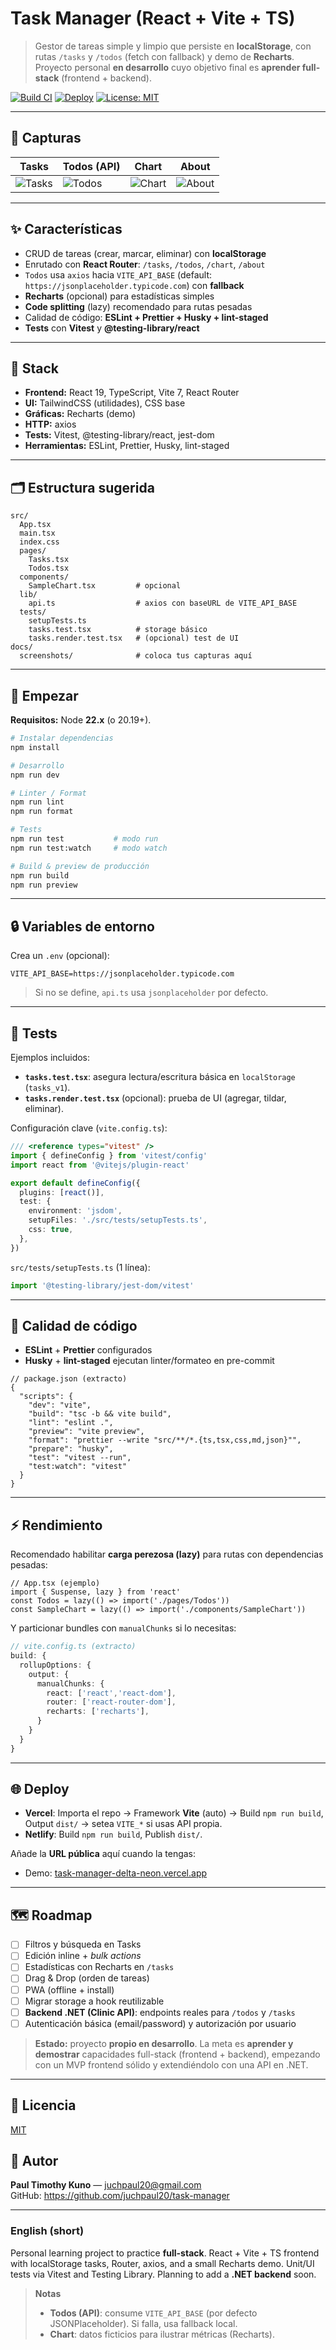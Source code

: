 # Task Manager (React + Vite + TS)

> Gestor de tareas simple y limpio que persiste en **localStorage**, con rutas `/tasks` y `/todos` (fetch con fallback) y demo de **Recharts**. Proyecto personal **en desarrollo** cuyo objetivo final es **aprender full-stack** (frontend + backend).

[![Build CI](https://img.shields.io/badge/CI-GitHub%20Actions-informational)](#)
[![Deploy](https://img.shields.io/badge/Deploy-Vercel-success)](#)
[![License: MIT](https://img.shields.io/badge/License-MIT-yellow.svg)](LICENSE)

---

## 📸 Capturas

| Tasks                                | Todos (API)                          | Chart                                | About                                |
| ------------------------------------ | ------------------------------------ | ------------------------------------ | ------------------------------------ |
| ![Tasks](docs/screenshots/task.png) | ![Todos](docs/screenshots/todos.png) | ![Chart](docs/screenshots/chart.png) | ![About](docs/screenshots/about.png) |

---

## ✨ Características

- CRUD de tareas (crear, marcar, eliminar) con **localStorage**
- Enrutado con **React Router**: `/tasks`, `/todos`, `/chart`, `/about`
- `Todos` usa `axios` hacia `VITE_API_BASE` (default: `https://jsonplaceholder.typicode.com`) con **fallback**
- **Recharts** (opcional) para estadísticas simples
- **Code splitting** (lazy) recomendado para rutas pesadas
- Calidad de código: **ESLint + Prettier + Husky + lint-staged**
- **Tests** con **Vitest** y **@testing-library/react**

---

## 🧱 Stack

- **Frontend:** React 19, TypeScript, Vite 7, React Router
- **UI:** TailwindCSS (utilidades), CSS base
- **Gráficas:** Recharts (demo)
- **HTTP:** axios
- **Tests:** Vitest, @testing-library/react, jest-dom
- **Herramientas:** ESLint, Prettier, Husky, lint-staged

---

## 🗂️ Estructura sugerida

```
src/
  App.tsx
  main.tsx
  index.css
  pages/
    Tasks.tsx
    Todos.tsx
  components/
    SampleChart.tsx         # opcional
  lib/
    api.ts                  # axios con baseURL de VITE_API_BASE
  tests/
    setupTests.ts
    tasks.test.tsx          # storage básico
    tasks.render.test.tsx   # (opcional) test de UI
docs/
  screenshots/              # coloca tus capturas aquí
```

---

## 🚀 Empezar

**Requisitos:** Node **22.x** (o 20.19+).

```bash
# Instalar dependencias
npm install

# Desarrollo
npm run dev

# Linter / Format
npm run lint
npm run format

# Tests
npm run test           # modo run
npm run test:watch     # modo watch

# Build & preview de producción
npm run build
npm run preview
```

---

## 🔒 Variables de entorno

Crea un `.env` (opcional):

```
VITE_API_BASE=https://jsonplaceholder.typicode.com
```

> Si no se define, `api.ts` usa `jsonplaceholder` por defecto.

---

## 🧪 Tests

Ejemplos incluidos:

- **`tasks.test.tsx`**: asegura lectura/escritura básica en `localStorage` (`tasks_v1`).
- **`tasks.render.test.tsx`** (opcional): prueba de UI (agregar, tildar, eliminar).

Configuración clave (`vite.config.ts`):

```ts
/// <reference types="vitest" />
import { defineConfig } from 'vitest/config'
import react from '@vitejs/plugin-react'

export default defineConfig({
  plugins: [react()],
  test: {
    environment: 'jsdom',
    setupFiles: './src/tests/setupTests.ts',
    css: true,
  },
})
```

`src/tests/setupTests.ts` (1 línea):

```ts
import '@testing-library/jest-dom/vitest'
```

---

## 🧹 Calidad de código

- **ESLint** + **Prettier** configurados
- **Husky** + **lint-staged** ejecutan linter/formateo en pre-commit

```jsonc
// package.json (extracto)
{
  "scripts": {
    "dev": "vite",
    "build": "tsc -b && vite build",
    "lint": "eslint .",
    "preview": "vite preview",
    "format": "prettier --write "src/**/*.{ts,tsx,css,md,json}"",
    "prepare": "husky",
    "test": "vitest --run",
    "test:watch": "vitest"
  }
}
```

---

## ⚡ Rendimiento

Recomendado habilitar **carga perezosa (lazy)** para rutas con dependencias pesadas:

```tsx
// App.tsx (ejemplo)
import { Suspense, lazy } from 'react'
const Todos = lazy(() => import('./pages/Todos'))
const SampleChart = lazy(() => import('./components/SampleChart'))
```

Y particionar bundles con `manualChunks` si lo necesitas:

```ts
// vite.config.ts (extracto)
build: {
  rollupOptions: {
    output: {
      manualChunks: {
        react: ['react','react-dom'],
        router: ['react-router-dom'],
        recharts: ['recharts'],
      }
    }
  }
}
```

---

## 🌐 Deploy

- **Vercel**: Importa el repo → Framework **Vite** (auto) → Build `npm run build`, Output `dist/` → setea `VITE_*` si usas API propia.
- **Netlify**: Build `npm run build`, Publish `dist/`.

Añade la **URL pública** aquí cuando la tengas:

- Demo: [task-manager-delta-neon.vercel.app](https://task-manager-delta-neon.vercel.app)

---

## 🗺️ Roadmap

- [ ] Filtros y búsqueda en Tasks
- [ ] Edición inline + _bulk actions_
- [ ] Estadísticas con Recharts en `/tasks`
- [ ] Drag & Drop (orden de tareas)
- [ ] PWA (offline + install)
- [ ] Migrar storage a hook reutilizable
- [ ] **Backend .NET (Clinic API)**: endpoints reales para `/todos` y `/tasks`
- [ ] Autenticación básica (email/password) y autorización por usuario

> **Estado:** proyecto **propio en desarrollo**. La meta es **aprender y demostrar** capacidades full-stack (frontend + backend), empezando con un MVP frontend sólido y extendiéndolo con una API en .NET.

---

## 📄 Licencia

[MIT](LICENSE)

## 👤 Autor

**Paul Timothy Kuno** — juchpaul20@gmail.com  
GitHub: https://github.com/juchpaul20/task-manager

---

### English (short)

Personal learning project to practice **full-stack**. React + Vite + TS frontend with localStorage tasks, Router, axios, and a small Recharts demo. Unit/UI tests via Vitest and Testing Library. Planning to add a **.NET backend** soon.

> **Notas**
>
> - **Todos (API)**: consume `VITE_API_BASE` (por defecto JSONPlaceholder). Si falla, usa fallback local.
> - **Chart**: datos ficticios para ilustrar métricas (Recharts).
